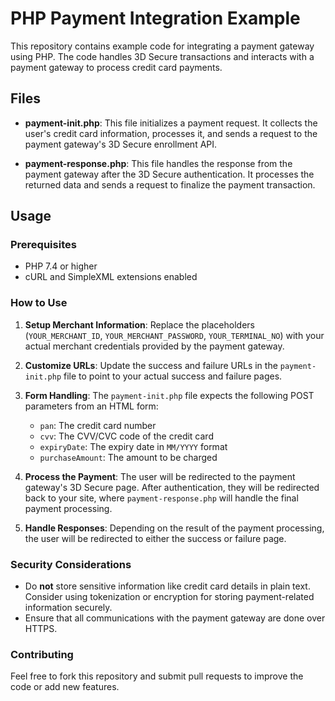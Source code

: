 # PHP Payment Integration Example

This repository contains example code for integrating a payment gateway using PHP. The code handles 3D Secure transactions and interacts with a payment gateway to process credit card payments.

## Files

- **payment-init.php**: This file initializes a payment request. It collects the user's credit card information, processes it, and sends a request to the payment gateway's 3D Secure enrollment API.

- **payment-response.php**: This file handles the response from the payment gateway after the 3D Secure authentication. It processes the returned data and sends a request to finalize the payment transaction.

## Usage

### Prerequisites

- PHP 7.4 or higher
- cURL and SimpleXML extensions enabled

### How to Use

1. **Setup Merchant Information**: Replace the placeholders (`YOUR_MERCHANT_ID`, `YOUR_MERCHANT_PASSWORD`, `YOUR_TERMINAL_NO`) with your actual merchant credentials provided by the payment gateway.

2. **Customize URLs**: Update the success and failure URLs in the `payment-init.php` file to point to your actual success and failure pages.

3. **Form Handling**: The `payment-init.php` file expects the following POST parameters from an HTML form:
   - `pan`: The credit card number
   - `cvv`: The CVV/CVC code of the credit card
   - `expiryDate`: The expiry date in `MM/YYYY` format
   - `purchaseAmount`: The amount to be charged

4. **Process the Payment**: The user will be redirected to the payment gateway's 3D Secure page. After authentication, they will be redirected back to your site, where `payment-response.php` will handle the final payment processing.

5. **Handle Responses**: Depending on the result of the payment processing, the user will be redirected to either the success or failure page.

### Security Considerations

- Do **not** store sensitive information like credit card details in plain text. Consider using tokenization or encryption for storing payment-related information securely.
- Ensure that all communications with the payment gateway are done over HTTPS.

### Contributing

Feel free to fork this repository and submit pull requests to improve the code or add new features.

